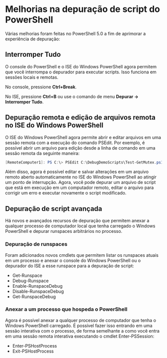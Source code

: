 # <a name="improvements-in-powershell-script-debugging"></a>Melhorias na depuração de script do PowerShell

Várias melhorias foram feitas no PowerShell 5.0 a fim de aprimorar a experiência de depuração:

## <a name="break-all"></a>Interromper Tudo

O console do PowerShell e o ISE do Windows PowerShell agora permitem que você interrompa o depurador para executar scripts. Isso funciona em sessões locais e remotas.

No console, pressione **Ctrl+Break**.

No ISE, pressione **Ctrl+B** ou use o comando de menu **Depurar -> Interromper Tudo**.

## <a name="remote-debugging-and-remote-file-editing-in-windows-powershell-ise"></a>Depuração remota e edição de arquivos remota no ISE do Windows PowerShell

O ISE do Windows PowerShell agora permite abrir e editar arquivos em uma sessão remota com a execução do comando PSEdit.
Por exemplo, é possível abrir um arquivo para edição desde a linha de comando em uma sessão remota da seguinte maneira:

```powershell
[RemoteComputer1]: PS C:\> PSEdit C:\DebugDemoScripts\Test-GetMutex.ps1
```

Além disso, agora é possível editar e salvar alterações em um arquivo remoto aberto automaticamente no ISE do Windows PowerShell ao atingir um ponto de interrupção.
Agora, você pode depurar um arquivo de script que está em execução em um computador remoto, editar o arquivo para corrigir um erro e executar novamente o script modificado.

## <a name="advanced-script-debugging"></a>Depuração de script avançada

Há novos e avançados recursos de depuração que permitem anexar a qualquer processo de computador local que tenha carregado o Windows PowerShell e depurar runspaces arbitrários no processo.

### <a name="runspace-debugging"></a>Depuração de runspaces

Foram adicionados novos cmdlets que permitem listar os runspaces atuais em um processo e anexar o console do Windows PowerShell ou o depurador do ISE a esse runspace para a depuração de script:

-   Get-Runspace
-   Debug-Runspace
-   Enable-RunspaceDebug
-   Disable-RunspaceDebug
-   Get-RunspaceDebug

### <a name="attach-to-process-hosting-powershell"></a>Anexar a um processo que hospeda o PowerShell

Agora é possível anexar a qualquer processo de computador que tenha o Windows PowerShell carregado. É possível fazer isso entrando em uma sessão interativa com o processo, de forma semelhante a como você entra em uma sessão remota interativa executando o cmdlet Enter-PSSession:

-   Enter-PSHostProcess
-   Exit-PSHostProcess